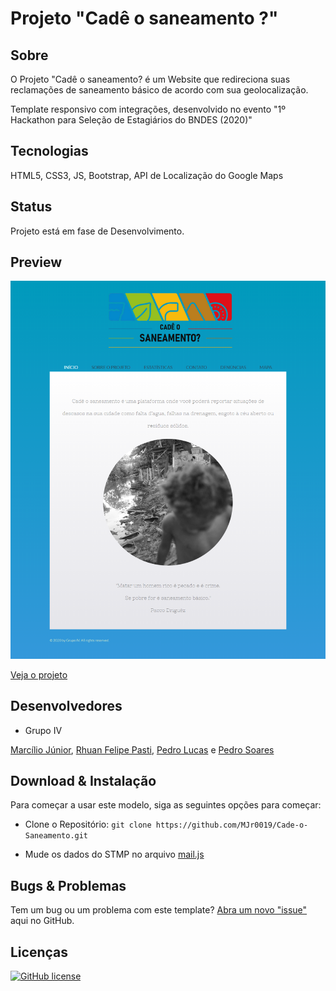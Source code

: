 # Projeto "Cadê o saneamento ?"

## Sobre

O Projeto "Cadê o saneamento? é um Website que redireciona suas reclamações de saneamento básico  de acordo com sua geolocalização.

Template responsivo com integrações, desenvolvido no evento "1º Hackathon para Seleção de Estagiários do BNDES (2020)"

## Tecnologias

HTML5, CSS3, JS, Bootstrap, API de Localização do Google Maps

## Status

Projeto está em fase de Desenvolvimento.

## Preview

<img src="images/preview.png" width="600">

[Veja o projeto](https://cadeosaneamento.000webhostapp.com/index.html)

## Desenvolvedores

* Grupo IV

[Marcílio Júnior](https://github.com/MJr0019), 
[Rhuan Felipe Pasti](https://github.com/rhuanpasti),
[Pedro Lucas](https://github.com/pancine) e 
[Pedro Soares](https://github.com/Pidroka)

## Download & Instalação

Para começar a usar este modelo, siga as seguintes opções para começar:

* Clone o Repositório: `git clone https://github.com/MJr0019/Cade-o-Saneamento.git`

* Mude os dados do STMP no arquivo [mail.js](https://github.com/MJr0019/Cade-o-Saneamento/blob/master/js/mail.js)

## Bugs & Problemas

Tem um bug ou um problema com este template? [Abra um novo "issue"](https://github.com/MJr0019/Cade-o-Saneamento/issues) aqui no GitHub.

## Licenças

[![GitHub license](https://img.shields.io/badge/license-MIT-blue.svg)](https://github.com/MJr0019/Cade-o-Saneamento/blob/master/LICENSE)
